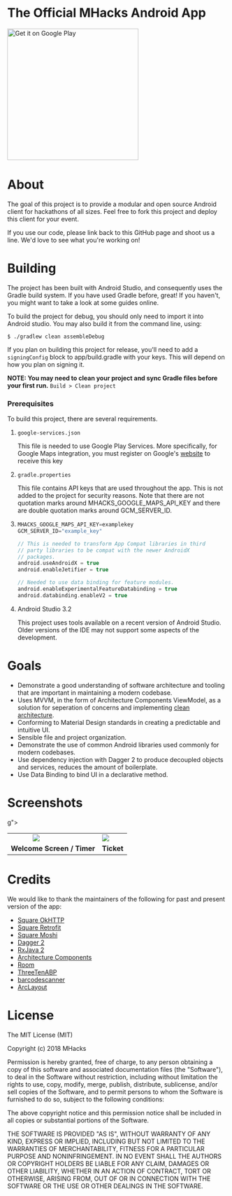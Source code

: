 # The Official MHacks Android App
<a href="https://play.google.com/store/apps/details?id=org.mhacks.app"><img width="300" alt="Get it on Google Play" src="https://play.google.com/intl/en_us/badges/images/apps/en-play-badge-border.png" /></a>

# About
The goal of this project is to provide a modular and open source Android client for hackathons of all sizes. Feel free to fork this project and deploy this client for your event.

If you use our code, please link back to this GitHub page and shoot us a line. We'd love to see what you're working on!

# Building
The project has been built with Android Studio, and consequently uses the Gradle build system.
If you have used Gradle before, great! If you haven't, you might want to take a look at some guides online.

To build the project for debug, you should only need to import it into Android studio. You may also build it from the command line, using:

`$ ./gradlew clean assembleDebug`

If you plan on building this project for release, you'll need to add a `signingConfig` block to app/build.gradle with your keys. This will depend on how you plan on signing it.

**NOTE: You may need to clean your project and sync Gradle files before your first run.** `Build > Clean project`

### Prerequisites

To build this project, there are several requirements. 

1. `google-services.json`

   This file is needed to use Google Play Services. More specifically, for Google Maps integration, you must register on Google's [website](https://developers.google.com/maps/documentation/android-sdk/intro) to receive this key

2. `gradle.properties`

   This file contains API keys that are used throughout the app. This is not added to the project for security reasons. Note that there are not quotation marks around MHACKS_GOOGLE_MAPS_API_KEY and there are double quotation marks around GCM_SERVER_ID.

3. ```groovy
   MHACKS_GOOGLE_MAPS_API_KEY=examplekey
   GCM_SERVER_ID="example_key"
   
   // This is needed to transform App Compat libraries in third
   // party libraries to be compat with the newer AndroidX 
   // packages.
   android.useAndroidX = true
   android.enableJetifier = true
   
   // Needed to use data binding for feature modules.
   android.enableExperimentalFeatureDatabinding = true
   android.databinding.enableV2 = true
   ```

4. Android Studio 3.2

   This project uses tools available on a recent version of Android Studio. Older versions of the IDE may not support some aspects of the development.

# Goals

* Demonstrate a good understanding of software architecture and tooling that are important in maintaining a modern codebase.
* Uses MVVM, in the form of Architecture Components ViewModel,  as a solution for seperation of concerns and implementing [clean architecture](https://proandroiddev.com/a-guided-tour-inside-a-clean-architecture-code-base-48bb5cc9fc97).
* Conforming to Material Design standards in creating a predictable and intuitive UI.
* Sensible file and project organization.
* Demonstrate the use of common Android libraries used commonly for modern codebases.
* Use dependency injection with Dagger 2 to produce decoupled objects and services, reduces the amount of boilerplate.
* Use Data Binding to bind UI in a declarative method.

# Screenshots

<table>
    <tr>
        <td><img style="width: 350px: height:auto; margin: 0 50px" src="/screenshots/horizontal.png"></img></td>
        <td><img src="/screenshots/vertical_liked.png"></img></td>
g"></img></td>
    </tr>
        <tr>
        <td align="center"><b>Welcome Screen / Timer<b></td>
        <td align="center"><b>Ticket</b></img></td>
    </tr>
</table>

# Credits

We would like to thank the maintainers of the following for past and present version of the app:
- [Square OkHTTP](http://square.github.io/okhttp/ "Square OkHTTP")
- [Square Retrofit](http://square.github.io/retrofit/ "Square Retrofit")
- [Square Moshi](https://github.com/square/moshi)
- [Dagger 2](https://google.github.io/dagger/)
- [RxJava 2](https://github.com/ReactiveX/RxJava)
- [Architecture Components](https://developer.android.com/topic/libraries/architecture/)
- [Room](https://developer.android.com/topic/libraries/architecture/room)
- [ThreeTenABP](https://github.com/JakeWharton/ThreeTenABP)
- [barcodescanner](https://github.com/dm77/barcodescanner)
- [ArcLayout](https://github.com/florent37/ArcLayout)


# License
The MIT License (MIT)

Copyright (c) 2018 MHacks

Permission is hereby granted, free of charge, to any person obtaining a copy
of this software and associated documentation files (the "Software"), to deal
in the Software without restriction, including without limitation the rights
to use, copy, modify, merge, publish, distribute, sublicense, and/or sell
copies of the Software, and to permit persons to whom the Software is
furnished to do so, subject to the following conditions:

The above copyright notice and this permission notice shall be included in
all copies or substantial portions of the Software.

THE SOFTWARE IS PROVIDED "AS IS", WITHOUT WARRANTY OF ANY KIND, EXPRESS OR
IMPLIED, INCLUDING BUT NOT LIMITED TO THE WARRANTIES OF MERCHANTABILITY,
FITNESS FOR A PARTICULAR PURPOSE AND NONINFRINGEMENT. IN NO EVENT SHALL THE
AUTHORS OR COPYRIGHT HOLDERS BE LIABLE FOR ANY CLAIM, DAMAGES OR OTHER
LIABILITY, WHETHER IN AN ACTION OF CONTRACT, TORT OR OTHERWISE, ARISING FROM,
OUT OF OR IN CONNECTION WITH THE SOFTWARE OR THE USE OR OTHER DEALINGS IN
THE SOFTWARE.
